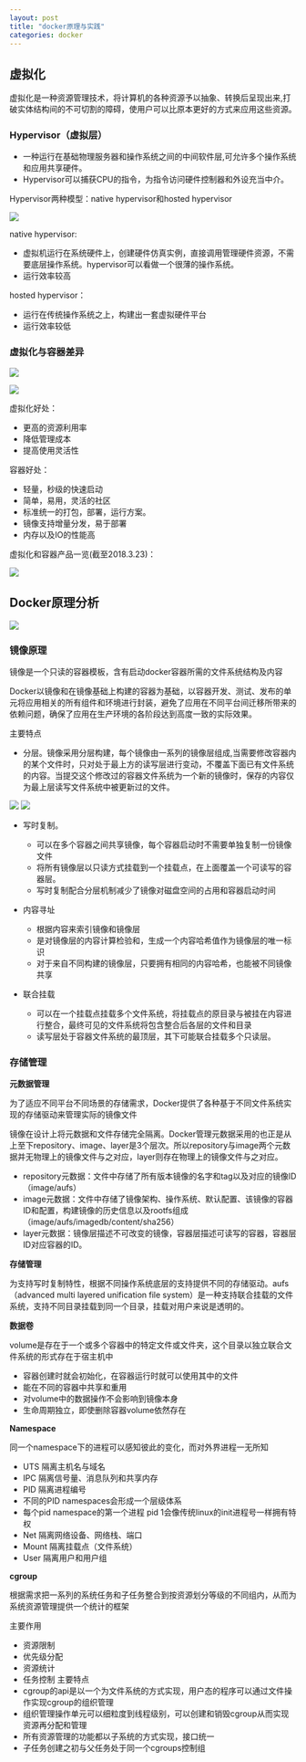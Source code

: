 ```yaml
---
layout: post
title: "docker原理与实践"
categories: docker
---
```


## 虚拟化

虚拟化是一种资源管理技术，将计算机的各种资源予以抽象、转换后呈现出来,打破实体结构间的不可切割的障碍，使用户可以比原本更好的方式来应用这些资源。

### Hypervisor（虚拟层）

 - 一种运行在基础物理服务器和操作系统之间的中间软件层,可允许多个操作系统和应用共享硬件。
 - Hypervisor可以捕获CPU的指令，为指令访问硬件控制器和外设充当中介。

Hypervisor两种模型：native hypervisor和hosted hypervisor

![](/assets/images/2018/hypervisor-types.jpeg)

native hypervisor:
 - 虚拟机运行在系统硬件上，创建硬件仿真实例，直接调用管理硬件资源，不需要底层操作系统。hypervisor可以看做一个很薄的操作系统。
 - 运行效率较高

hosted hypervisor：
 - 运行在传统操作系统之上，构建出一套虚拟硬件平台
 - 运行效率较低

### 虚拟化与容器差异

![](/assets/images/2018/difference-vm-container.jpeg)

![](/assets/images/2018/difference-vm-container2.jpeg)

虚拟化好处：
 - 更高的资源利用率
 - 降低管理成本
 - 提高使用灵活性

容器好处：
 - 轻量，秒级的快速启动
 - 简单，易用，灵活的社区
 - 标准统一的打包，部署，运行方案。
 - 镜像支持增量分发，易于部署
 - 内存以及IO的性能高

虚拟化和容器产品一览(截至2018.3.23)：

![](/assets/images/2018/virtualization-softwares.png)

## Docker原理分析

![](/assets/images/2018/docker-theory.jpeg)

### 镜像原理

镜像是一个只读的容器模板，含有启动docker容器所需的文件系统结构及内容

Docker以镜像和在镜像基础上构建的容器为基础，以容器开发、测试、发布的单元将应用相关的所有组件和环境进行封装，避免了应用在不同平台间迁移所带来的依赖问题，确保了应用在生产环境的各阶段达到高度一致的实际效果。

主要特点

 - 分层。镜像采用分层构建，每个镜像由一系列的镜像层组成,当需要修改容器内的某个文件时，只对处于最上方的读写层进行变动，不覆盖下面已有文件系统的内容。当提交这个修改过的容器文件系统为一个新的镜像时，保存的内容仅为最上层读写文件系统中被更新过的文件。

 ![](/assets/images/2018/docker-image.png)
 ![](/assets/images/2018/docker-fs.jpeg)

 - 写时复制。

    - 可以在多个容器之间共享镜像，每个容器启动时不需要单独复制一份镜像文件
    - 将所有镜像层以只读方式挂载到一个挂载点，在上面覆盖一个可读写的容器层。
    - 写时复制配合分层机制减少了镜像对磁盘空间的占用和容器启动时间

 - 内容寻址

    - 根据内容来索引镜像和镜像层
    - 是对镜像层的内容计算检验和，生成一个内容哈希值作为镜像层的唯一标识
    - 对于来自不同构建的镜像层，只要拥有相同的内容哈希，也能被不同镜像共享

 - 联合挂载

    - 可以在一个挂载点挂载多个文件系统，将挂载点的原目录与被挂在内容进行整合，最终可见的文件系统将包含整合后各层的文件和目录
    - 读写层处于容器文件系统的最顶层，其下可能联合挂载多个只读层。

### 存储管理

**元数据管理**

为了适应不同平台不同场景的存储需求，Docker提供了各种基于不同文件系统实现的存储驱动来管理实际的镜像文件

镜像在设计上将元数据和文件存储完全隔离。Docker管理元数据采用的也正是从上至下repository、image、layer是3个层次。所以repository与image两个元数据并无物理上的镜像文件与之对应，layer则存在物理上的镜像文件与之对应。

 - repository元数据：文件中存储了所有版本镜像的名字和tag以及对应的镜像ID（image/aufs）
 - image元数据：文件中存储了镜像架构、操作系统、默认配置、该镜像的容器ID和配置，构建镜像的历史信息以及rootfs组成（image/aufs/imagedb/content/sha256）
 - layer元数据：镜像层描述不可改变的镜像，容器层描述可读写的容器，容器层ID对应容器的ID。

**存储管理**

为支持写时复制特性，根据不同操作系统底层的支持提供不同的存储驱动。aufs（advanced multi layered unification file system）是一种支持联合挂载的文件系统，支持不同目录挂载到同一个目录，挂载对用户来说是透明的。

**数据卷**

volume是存在于一个或多个容器中的特定文件或文件夹，这个目录以独立联合文件系统的形式存在于宿主机中

 - 容器创建时就会初始化，在容器运行时就可以使用其中的文件
 - 能在不同的容器中共享和重用
 - 对volume中的数据操作不会影响到镜像本身
 - 生命周期独立，即使删除容器volume依然存在

**Namespace**

同一个namespace下的进程可以感知彼此的变化，而对外界进程一无所知
 - UTS 隔离主机名与域名
 - IPC 隔离信号量、消息队列和共享内存
 - PID 隔离进程编号
 - 不同的PID namespaces会形成一个层级体系
 - 每个pid namespace的第一个进程 pid 1会像传统linux的init进程号一样拥有特权
 - Net 隔离网络设备、网络栈、端口
 - Mount 隔离挂载点（文件系统）
 - User 隔离用户和用户组

**cgroup**

根据需求把一系列的系统任务和子任务整合到按资源划分等级的不同组内，从而为系统资源管理提供一个统计的框架

主要作用
 - 资源限制
 - 优先级分配
 - 资源统计
 - 任务控制
主要特点
 - cgroup的api是以一个为文件系统的方式实现，用户态的程序可以通过文件操作实现cgroup的组织管理
 - 组织管理操作单元可以细粒度到线程级别，可以创建和销毁cgroup从而实现资源再分配和管理
 - 所有资源管理的功能都以子系统的方式实现，接口统一
 - 子任务创建之初与父任务处于同一个cgroups控制组



